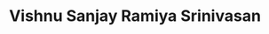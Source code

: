 ---
# Display name
title: Vishnu Sanjay Ramiya Srinivasan
home_page: 

# Is this the primary user of the site?
superuser: false

highlight_name: false
---